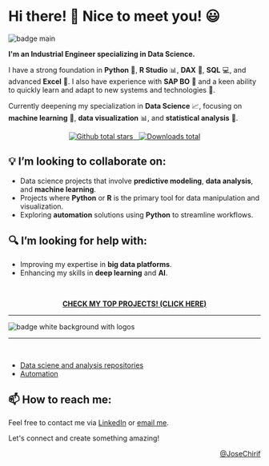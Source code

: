 # Hi there! 👋 Nice to meet you!  😃

![badge main](https://github.com/user-attachments/assets/5b2948ac-aaea-4c76-b6bd-53e587beb186)

**I'm an Industrial Engineer specializing in Data Science.**

I have a strong foundation in **Python** 🐍, **R Studio** 📊, **DAX** 🧮, **SQL** 💻, and advanced **Excel** 📑. I also have experience with **SAP BO** 🏢 and a keen ability to quickly learn and adapt to new systems and technologies 🚀.

Currently deepening my specialization in **Data Science** 📈, focusing on **machine learning** 🤖, **data visualization** 📊, and **statistical analysis** 📐.

<p align="center">
  <a href="https://github.com/JoseChirif?tab=repositories" target="_blank">
    <img src="https://img.shields.io/endpoint?url=https://raw.githubusercontent.com/JoseChirif/JoseChirif/refs/heads/data-updating/updated-data/stars_total.json&color=white&label=Stars&logo=github" alt="Github total stars"/>
    &nbsp;
    <img src="https://img.shields.io/endpoint?url=https://raw.githubusercontent.com/JoseChirif/JoseChirif/refs/heads/data-updating/updated-data/downloads_total.json&color=green&label=Downloads" alt="Downloads total"/>
  </a>
</p>



## 💡 I’m looking to collaborate on:
- Data science projects that involve **predictive modeling**, **data analysis**, and **machine learning**.
- Projects where **Python** or **R** is the primary tool for data manipulation and visualization.
- Exploring **automation** solutions using **Python** to streamline workflows.

## 🔍 I’m looking for help with:
- Improving my expertise in **big data platforms**.
- Enhancing my skills in **deep learning** and **AI**.

<br>

<p align="center"><b>
  <a href="https://github.com/JoseChirif/JoseChirif/blob/main/My%20top%20projects.md">CHECK MY TOP PROJECTS! (CLICK HERE)</a>
</b></p>


 <!-- ## 💻 Teck stacks:-->
-------------

![badge white background with logos](https://github.com/user-attachments/assets/47e16ded-c19c-41ed-88d1-3f734dbe59cc)

-------------



 <!--- Logos repository: https://github.com/devicons/devicon/tree/master/icons --->
 <!--- Logos microsoft: https://github.com/microsoft/PowerBI-Icons --->
 <!--- First row --->
 <!---
 <br>
  <p align="center">
    <img src="https://raw.githubusercontent.com/devicons/devicon/refs/heads/master/icons/python/python-original.svg" alt="python" width="50" height="50"  />
    &nbsp;     &nbsp;    &nbsp;
    <img src="https://raw.githubusercontent.com/devicons/devicon/refs/heads/master/icons/r/r-original.svg" alt="r" width="50" height="50"  />
    &nbsp;     &nbsp;    &nbsp;
    <img src="https://raw.githubusercontent.com/devicons/devicon/refs/heads/master/icons/microsoftsqlserver/microsoftsqlserver-plain-wordmark.svg" alt="sqlserver" width="50" height="50"  />
    &nbsp;     &nbsp;    &nbsp;
    <img src="https://raw.githubusercontent.com/devicons/devicon/refs/heads/master/icons/html5/html5-original.svg" alt="html" width="50" height="50"  />
    &nbsp;     &nbsp;    &nbsp;
    <img src="https://raw.githubusercontent.com/devicons/devicon/refs/heads/master/icons/css3/css3-original.svg" alt="css" width="50" height="50"  />
    &nbsp;     &nbsp;    &nbsp;
    <img src="https://raw.githubusercontent.com/devicons/devicon/refs/heads/master/icons/php/php-original.svg" alt="Power BI" width="50" height="50"  />
    &nbsp;     &nbsp;    &nbsp;
    <img src="https://raw.githubusercontent.com/devicons/devicon/refs/heads/master/icons/markdown/markdown-original.svg" alt="Markdown" width="50" height="50"  />
    &nbsp;     &nbsp;    &nbsp;
    <img src="https://raw.githubusercontent.com/microsoft/PowerBI-Icons/refs/heads/main/SVG/Power-Automate-Colored.svg" alt="Power automate" width="50" height="50"  />

  </p>

<br>
 --->

   <!--- Second row --->
<!--- 
  <p align="center">
    <img src="https://raw.githubusercontent.com/devicons/devicon/refs/heads/master/icons/pandas/pandas-original-wordmark.svg" alt="pandas" width="50" height="50"  />
    &nbsp;     &nbsp;    &nbsp;
    <img src="https://raw.githubusercontent.com/devicons/devicon/refs/heads/master/icons/numpy/numpy-original.svg" alt="Numpy" width="50" height="50"  />
    &nbsp;     &nbsp;    &nbsp;
    <img src="https://raw.githubusercontent.com/devicons/devicon/refs/heads/master/icons/matplotlib/matplotlib-original.svg" alt="matplotlib" width="50" height="50"  />
    &nbsp;     &nbsp;    &nbsp;
    <img src="https://seaborn.pydata.org/_images/logo-tall-lightbg.svg" alt="seaborn" width="50" height="50"  />
    &nbsp;     &nbsp;    &nbsp;
    <img src="https://tidyverse.tidyverse.org/logo.png" alt="tidyverse" width="50" height="50"  />
    &nbsp;     &nbsp;    &nbsp;
    <img src="https://ggplot2.tidyverse.org/logo.png" alt="ggplot2" width="50" height="50"  />
    &nbsp;     &nbsp;    &nbsp;
    <img src="https://shiny.posit.co/images/shiny-solo.png" alt="shiny" width="50" height="50"  />
    &nbsp;     &nbsp;    &nbsp;
    <img src="https://raw.githubusercontent.com/devicons/devicon/refs/heads/master/icons/scikitlearn/scikitlearn-original.svg" alt="scikitlearn" width="50" height="50"  />
    &nbsp;     &nbsp;    &nbsp;
    <img src="https://cdn.icon-icons.com/icons2/2699/PNG/512/sap_logo_icon_170763.png" alt="SAP BO" width="50" height="50"  />
    &nbsp;     &nbsp;    &nbsp;
    <img src="https://raw.githubusercontent.com/microsoft/PowerBI-Icons/refs/heads/main/SVG/Power-BI.svg" alt="Power BI" width="50" height="50"  />
  </p>

<br>
 --->

<br>

- [Data sciene and analysis repositories](https://github.com/search?type=repositories&q=user%3AJoseChirif+topic%3Adata)
- [Automation](https://github.com/search?type=repositories&q=user%3AJoseChirif+topic%3Aautomation)



<!--- Footer-->
## 📫 How to reach me:
Feel free to contact me via [LinkedIn](https://www.linkedin.com/in/jose-chirif/en/) or [email me](mailto:josechirif@gmail.com).

Let's connect and create something amazing!

<!-- @JoseChirif -->
<p align="right">
  <a href="https://linktr.ee/JChirif">@JoseChirif</a>
</p>